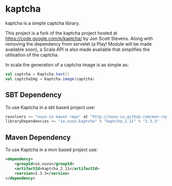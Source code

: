 kaptcha
=======

kaptcha is a simple captcha library.

This project is a fork of the kaptcha project hosted at https://code.google.com/p/kaptcha/ by Jon Scott Stevens.
Along with removing the dependency from servelet (a Play! Module will be made available soon), a Scala API is
also made available that simplifies the utilisation of the captcha.

In scala the generation of a captcha image is as simple as:

```scala
val captcha = Kaptcha.text()
val captchaImg = Kaptcha.image(captcha)
```



SBT Dependency
--------------

To use Kaptcha in a sbt based project use:

```sbt
resolvers += "nuvo.io maven repo" at "http://nuvo-io.github.com/mvn-repo/releases"
libraryDependencies += "io.nuvo.kaptcha" % "kaptcha_2.11" % "2.3.3"
```

Maven Dependency
----------------

To use Kaptcha in a mvn based project use:

```xml
<dependency>
    <groupId>io.nuvo</groupId>
    <artifactId>kaptcha_2.11</artifactId>
    <version>2.3.3</version>
</dependency>
```

